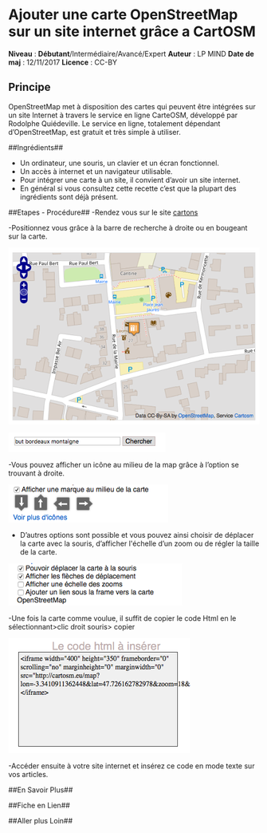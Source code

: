 # Ajouter une carte OpenStreetMap sur un site internet grâce a CartOSM

**Niveau** : **Débutant**/Intermédiaire/Avancé/Expert
**Auteur** : LP MIND
**Date de maj** : 12/11/2017
**Licence** : CC-BY

## Principe

OpenStreetMap met à disposition des cartes qui peuvent être intégrées sur un site Internet à travers le service en ligne CarteOSM, développé par Rodolphe Quiédeville. Le service en ligne, totalement dépendant d’OpenStreetMap, est gratuit et très simple à utiliser.

##Ingrédients##

- Un ordinateur, une souris, un clavier et un écran fonctionnel.
- Un accès à internet et un navigateur utilisable.
- Pour intégrer une carte à un site, il convient d’avoir un site internet.
- En général si vous consultez cette recette c’est que la plupart des ingrédients sont déjà présent.

##Etapes - Procédure##
-Rendez vous sur le site [cartons](http://cartosm.eu/)

-Positionnez vous grâce à la barre de recherche à droite ou en bougeant sur la carte.

![](images_cartosm/CarteOSM.png)

![](images_cartosm/BarreRechercheCartosm.png)

-Vous pouvez afficher un icône au milieu de la map grâce à l’option se trouvant à droite.

![](images_cartosm/IconeOSM.png)

- D’autres options sont possible et vous pouvez ainsi choisir de déplacer la carte avec la souris, d’afficher l'échelle d’un zoom ou de régler la taille de la carte.

![](images_cartosm/OptionCartosm.png)

-Une fois la carte comme voulue, il suffit de copier le code Html en le sélectionnant>clic droit souris> copier

![](images_cartosm/HTMLCartosm.png)

-Accéder ensuite à votre site internet et insérez ce code en mode texte sur vos articles.

##En Savoir Plus##

##Fiche en Lien##

##Aller plus Loin##
